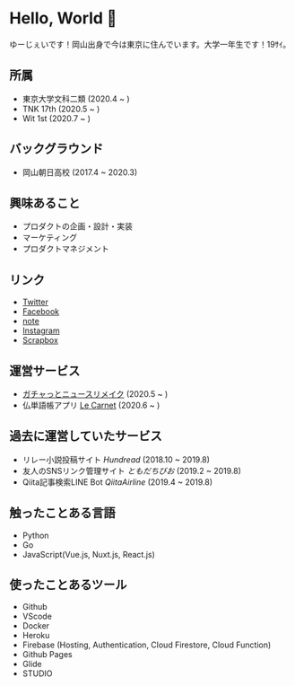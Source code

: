 # Hello, World 👋

ゆーじぇいです！岡山出身で今は東京に住んでいます。大学一年生です！19ｻｲ。

## 所属
- 東京大学文科二類 (2020.4 ~ )
- TNK 17th (2020.5 ~ )
- Wit 1st (2020.7 ~ )

## バックグラウンド
- 岡山朝日高校 (2017.4 ~ 2020.3)

## 興味あること
- プロダクトの企画・設計・実装
- マーケティング
- プロダクトマネジメント

## リンク
 - [Twitter](https://twitter.com/jyouj__)
 - [Facebook](https://www.facebook.com/profile.php?id=100028278360875)
 - [note](https://note.com/jyouj__)
 - [Instagram](https://instagram.com/jyouj_books_food)
 - [Scrapbox](https://scrapbox.io/jyouj/)
 
 ## 運営サービス
 - [ガチャっとニュースリメイク](https://gachat-news.herokuapp.com) (2020.5 ~ )
 - 仏単語帳アプリ [Le Carnet](https://carnet.glideapp.io) (2020.6 ~ )
 
 ## 過去に運営していたサービス
 - リレー小説投稿サイト _Hundread_ (2018.10 ~ 2019.8)
 - 友人のSNSリンク管理サイト _ともだちびお_ (2019.2 ~ 2019.8)
 - Qiita記事検索LINE Bot _QiitaAirline_ (2019.4 ~ 2019.8)
 
 ## 触ったことある言語
 - Python
 - Go
 - JavaScript(Vue.js, Nuxt.js, React.js)
 
 ## 使ったことあるツール
 - Github
 - VScode
 - Docker
 - Heroku
 - Firebase (Hosting, Authentication, Cloud Firestore, Cloud Function)
 - Github Pages
 - Glide
 - STUDIO

<!--
**jyouj/jyouj** is a ✨ _special_ ✨ repository because its `README.md` (this file) appears on your GitHub profile.

Here are some ideas to get you started:

- 🔭 I’m currently working on ...
- 🌱 I’m currently learning ...
- 👯 I’m looking to collaborate on ...
- 🤔 I’m looking for help with ...
- 💬 Ask me about ...
- 📫 How to reach me: ...
- 😄 Pronouns: ...
- ⚡ Fun fact: ...
-->
